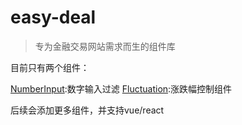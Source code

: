 # easy-deal

> 专为金融交易网站需求而生的组件库
>
目前只有两个组件：

[NumberInput](./numberInput.md):数字输入过滤
[Fluctuation](./fluctuation.md):涨跌幅控制组件

后续会添加更多组件，并支持vue/react